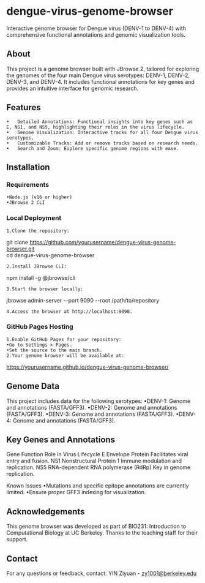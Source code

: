 # dengue-virus-genome-browser
Interactive genome browser for Dengue virus (DENV-1 to DENV-4) with comprehensive functional annotations and genomic visualization tools.

## About

This project is a genome browser built with JBrowse 2, tailored for exploring the genomes of the four main Dengue virus serotypes: DENV-1, DENV-2, DENV-3, and DENV-4. It includes functional annotations for key genes and provides an intuitive interface for genomic research.

## Features
	•	Detailed Annotations: Functional insights into key genes such as E, NS1, and NS5, highlighting their roles in the virus lifecycle.
	•	Genome Visualization: Interactive tracks for all four Dengue virus serotypes.
	•	Customizable Tracks: Add or remove tracks based on research needs.
	•	Search and Zoom: Explore specific genome regions with ease.

## Installation

### Requirements
	•Node.js (v16 or higher)
	•JBrowse 2 CLI

### Local Deployment
	1.Clone the repository:

git clone https://github.com/yourusername/dengue-virus-genome-browser.git  
cd dengue-virus-genome-browser  


	2.Install JBrowse CLI:

npm install -g @jbrowse/cli  


	3.Start the browser locally:

jbrowse admin-server --port 9090 --root /path/to/repository  


	4.Access the browser at http://localhost:9090.

### GitHub Pages Hosting
	1.Enable GitHub Pages for your repository:
	•Go to Settings > Pages.
	•Set the source to the main branch.
	2.Your genome browser will be available at:

https://yourusername.github.io/dengue-virus-genome-browser/



## Genome Data

This project includes data for the following serotypes:
	•DENV-1: Genome and annotations (FASTA/GFF3).
	•DENV-2: Genome and annotations (FASTA/GFF3).
	•DENV-3: Genome and annotations (FASTA/GFF3).
	•DENV-4: Genome and annotations (FASTA/GFF3).

## Key Genes and Annotations

Gene	Function	Role in Virus Lifecycle
E	Envelope Protein	Facilitates viral entry and fusion.
NS1	Nonstructural Protein 1	Immune modulation and replication.
NS5	RNA-dependent RNA polymerase (RdRp)	Key in genome replication.

Known Issues
	•Mutations and specific epitope annotations are currently limited.
	•Ensure proper GFF3 indexing for visualization.

## Acknowledgements

This genome browser was developed as part of BIO231: Introduction to Computational Biology at UC Berkeley. Thanks to the teaching staff for their support.


## Contact

For any questions or feedback, contact:
YIN Ziyuan - zy1001@berkeley.edu
